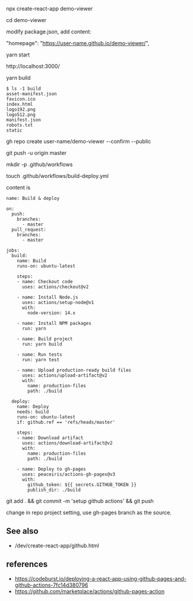 npx create-react-app demo-viewer

cd demo-viewer

modify package.json, add content:

"homepage": "https://user-name.github.io/demo-viewer/",

yarn start

http://localhost:3000/

yarn build

```
$ ls -1 build
asset-manifest.json
favicon.ico
index.html
logo192.png
logo512.png
manifest.json
robots.txt
static
```

gh repo create user-name/demo-viewer --confirm --public

git push -u origin master

mkdir -p .github/workflows

touch .github/workflows/build-deploy.yml

content is

```
name: Build & deploy

on:
  push:
    branches:
      - master
  pull_request:
    branches:
      - master

jobs:
  build:
    name: Build
    runs-on: ubuntu-latest
    
    steps:
    - name: Checkout code
      uses: actions/checkout@v2
    
    - name: Install Node.js
      uses: actions/setup-node@v1
      with:
        node-version: 14.x
    
    - name: Install NPM packages
      run: yarn
    
    - name: Build project
      run: yarn build
    
    - name: Run tests
      run: yarn test

    - name: Upload production-ready build files
      uses: actions/upload-artifact@v2
      with:
        name: production-files
        path: ./build
  
  deploy:
    name: Deploy
    needs: build
    runs-on: ubuntu-latest
    if: github.ref == 'refs/heads/master'
    
    steps:
    - name: Download artifact
      uses: actions/download-artifact@v2
      with:
        name: production-files
        path: ./build

    - name: Deploy to gh-pages
      uses: peaceiris/actions-gh-pages@v3
      with:
        github_token: ${{ secrets.GITHUB_TOKEN }}
        publish_dir: ./build
```

git add . && git commit -m 'setup github actions' && git push

change in repo project setting, use gh-pages branch as the source.

## See also

* /dev/create-react-app/github.html

## references

* https://codeburst.io/deploying-a-react-app-using-github-pages-and-github-actions-7fc14d380796
* https://github.com/marketplace/actions/github-pages-action

